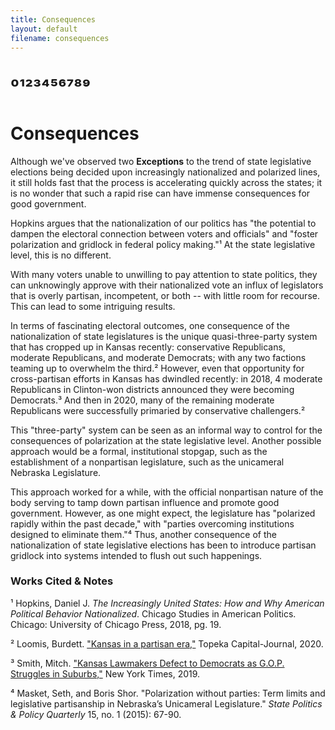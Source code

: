 ```yaml
---
title: Consequences
layout: default
filename: consequences
--- 
```


# ⁰¹²³⁴⁵⁶⁷⁸⁹

# Consequences

Although we've observed two **Exceptions** to the trend of state legislative elections being decided upon increasingly nationalized and polarized lines, it still holds fast that the process is accelerating quickly across the states; it is no wonder that such a rapid rise can have immense consequences for good government. 

Hopkins argues that the nationalization of our politics has "the potential to dampen the electoral connection between voters and officials" and "foster polarization and gridlock in federal policy making."¹ At the state legislative level, this is no different. 

With many voters unable to unwilling to pay attention to state politics, they can unknowingly approve with their nationalized vote an influx of legislators that is overly partisan, incompetent, or both -- with little room for recourse. This can lead to some intriguing results.

In terms of fascinating electoral outcomes, one consequence of the nationalization of state legislatures is the unique quasi-three-party system that has cropped up in Kansas recently: conservative Republicans, moderate Republicans, and moderate Democrats; with any two factions teaming up to overwhelm the third.² However, even that opportunity for cross-partisan efforts in Kansas has dwindled recently: in 2018, 4 moderate Republicans in Clinton-won districts announced they were becoming Democrats.³ And then in 2020, many of the remaining moderate Republicans were successfully primaried by conservative challengers.²

This "three-party" system can be seen as an informal way to control for the consequences of polarization at the state legislative level. Another possible approach would be a formal, institutional stopgap, such as the establishment of a nonpartisan legislature, such as the unicameral Nebraska Legislature.

This approach worked for a while, with the official nonpartisan nature of the body serving to tamp down partisan influence and promote good government. However, as one might expect, the legislature has "polarized rapidly within the past decade," with "parties overcoming institutions designed to eliminate them."⁴ Thus, another consequence of the nationalization of state legislative elections has been to introduce partisan gridlock into systems intended to flush out such happenings.



### Works Cited & Notes


¹ Hopkins, Daniel J. _The Increasingly United States: How and Why American Political Behavior Nationalized_. Chicago Studies in American Politics. Chicago: University of Chicago Press, 2018, pg. 19.

² Loomis, Burdett. ["Kansas in a partisan era,"](https://www.cjonline.com/story/opinion/columns/2020/08/24/burdett-loomis-kansas-in-partisan-era/114883830/) Topeka Capital-Journal, 2020.

³ Smith, Mitch. ["Kansas Lawmakers Defect to Democrats as G.O.P. Struggles in Suburbs,"](https://www.nytimes.com/2019/01/22/us/kansas-republicans-turn-democrat.html) New York Times, 2019.

⁴ Masket, Seth, and Boris Shor. "Polarization without parties: Term limits and legislative partisanship in Nebraska’s Unicameral Legislature." _State Politics & Policy Quarterly_ 15, no. 1 (2015): 67-90.




